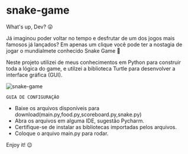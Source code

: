 # snake-game
What's up, Dev? 😜

Já imaginou poder voltar no tempo e desfrutar de um dos jogos mais famosos já lançados?
Em apenas um clique você pode ter a nostagia de jogar o mundialmete conhecido Snake Game 🐍

Neste projeto utilizei de meus conhecimentos em Python para construir toda a lógica do game,
e utilzei a biblioteca Turtle para desenvolver a interface gráfica (GUI).

![snake-game](https://user-images.githubusercontent.com/90657749/159188019-412c0fe2-5662-4f3a-a2c1-b0fcdc40c23d.png)

    GUIA DE CONFIGURAÇÂO 

- Baixe os arquivos disponíveis para download(main.py,food.py,scoreboard.py,snake.py)
- Abra os arquivos em alguma IDE, sugestão Pycharm.
- Certifique-se de instalar as bibliotecas importadas pelos arquivos.
- Coloque o arquivo main.py para rodar.

Enjoy it! 😉
